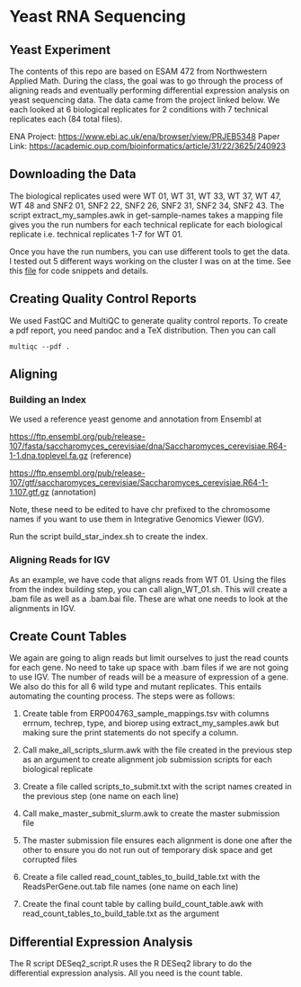# Yeast RNA Sequencing

## Yeast Experiment

The contents of this repo are based on ESAM 472 from Northwestern Applied Math. During the class, the goal was to
go through the process of aligning reads and eventually performing differential expression analysis on yeast sequencing
data. The data came from the project linked below. We each looked at 6 biological replicates for 2 conditions with 7
technical replicates each (84 total files).

ENA Project: https://www.ebi.ac.uk/ena/browser/view/PRJEB5348 Paper Link:
https://academic.oup.com/bioinformatics/article/31/22/3625/240923

## Downloading the Data

The biological replicates used were WT 01, WT 31, WT 33, WT 37, WT 47, WT 48 and SNF2 01, SNF2 22, SNF2 26, SNF2 31,
SNF2 34, SNF2 43. The script extract_my_samples.awk in get-sample-names takes a mapping file gives you the run numbers
for each technical replicate for each biological replicate i.e. technical replicates 1-7 for WT 01. 

Once you have the run numbers, you can use different tools to get the data. I tested out 5 different ways working on the
cluster I was on at the time. See this [file](/download-data/downloading_data.md) for code snippets and details.

## Creating Quality Control Reports

We used FastQC and MultiQC to generate quality control reports. To create a pdf report, you need pandoc and a TeX
distribution. Then you can call

```
multiqc --pdf .
```

## Aligning

### Building an Index

We used a reference yeast genome and annotation from Ensembl at 

https://ftp.ensembl.org/pub/release-107/fasta/saccharomyces_cerevisiae/dna/Saccharomyces_cerevisiae.R64-1-1.dna.toplevel.fa.gz
(reference)

https://ftp.ensembl.org/pub/release-107/gtf/saccharomyces_cerevisiae/Saccharomyces_cerevisiae.R64-1-1.107.gtf.gz
(annotation)

Note, these need to be edited to have chr prefixed to the chromosome names if you want to use them in Integrative
Genomics Viewer (IGV).

Run the script build_star_index.sh to create the index.

### Aligning Reads for IGV

As an example, we have code that aligns reads from WT 01. Using the files from the index building step, you can call
align_WT_01.sh. This will create a .bam file as well as a .bam.bai file. These are what one needs to look at the
alignments in IGV.

## Create Count Tables

We again are going to align reads but limit ourselves to just the read counts for each gene. No need to take up space
with .bam files if we are not going to use IGV. The number of reads will be a measure of expression of a gene. We also
do this for all 6 wild type and mutant replicates. This entails automating the counting process. The steps were as
follows:

1) Create table from ERP004763_sample_mappings.tsv with columns errnum, techrep, type, and biorep using
extract_my_samples.awk but making sure the print statements do not specify a column.

2) Call make_all_scripts_slurm.awk with the file created in the previous step as an argument to create alignment job
submission scripts for each biological replicate

3) Create a file called scripts_to_submit.txt with the script names created in the previous step (one name on each line)

4) Call make_master_submit_slurm.awk to create the master submission file

5) The master submission file ensures each alignment is done one after the other to ensure you do not run out of
   temporary disk space and get corrupted files

6) Create a file called read_count_tables_to_build_table.txt with the ReadsPerGene.out.tab file names (one name on each
   line)

7) Create the final count table by calling build_count_table.awk with read_count_tables_to_build_table.txt as the
   argument

## Differential Expression Analysis

The R script DESeq2_script.R uses the R DESeq2 library to do the differential expression analysis. All you need is the
count table.




